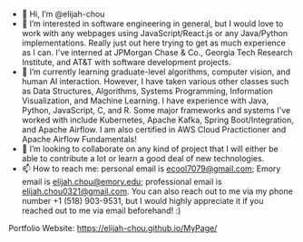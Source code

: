 - 👋 Hi, I’m @elijah-chou
- 👀 I’m interested in software engineering in general, but I would love to work with any webpages using JavaScript/React.js or any Java/Python implementations. Really just out here trying to get as much experience as I can. I've interned at JPMorgan Chase & Co., Georgia Tech Research Institute, and AT&T with software development projects.
- 🌱 I’m currently learning graduate-level algorithms, computer vision, and human AI interaction. However, I have taken various other classes such as Data Structures, Algorithms, Systems Programming, Information Visualization, and Machine Learning. I have experience with Java, Python, JavaScript, C, and R. Some major frameworks and systems I've worked with include Kubernetes, Apache Kafka, Spring Boot/Integration, and Apache Airflow. I am also certified in AWS Cloud Practictioner and Apache Airflow Fundamentals!
- 💞️ I’m looking to collaborate on any kind of project that I will either be able to contribute a lot or learn a good deal of new technologies.
- 📫 How to reach me: personal email is ecool7079@gmail.com; Emory email is elijah.chou@emory.edu; professional email is elijah.chou0321@gmail.com. You can also reach out to me via my phone number +1 (518) 903-9531, but I would highly appreciate it if you reached out to me via email beforehand! :)

Portfolio Website: https://elijah-chou.github.io/MyPage/
<!---
elijah-chou/elijah-chou is a ✨ special ✨ repository because its `README.md` (this file) appears on your GitHub profile.
You can click the Preview link to take a look at your changes.
--->

